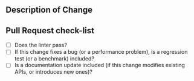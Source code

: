 ## Description of Change
<!-- Please provide a description of the change here. -->

## Pull Request check-list
<!-- Please make sure to review and check all of these items: -->

- [ ] Does the linter pass?
- [ ] If this change fixes a bug (or a performance problem), is a regression test (or a benchmark) included?
- [ ] Is a documentation update included (if this change modifies existing APIs, or introduces new ones)?

<!-- NOTE: these things are not required to open a PR and can be done afterwards / while the PR is open. -->
